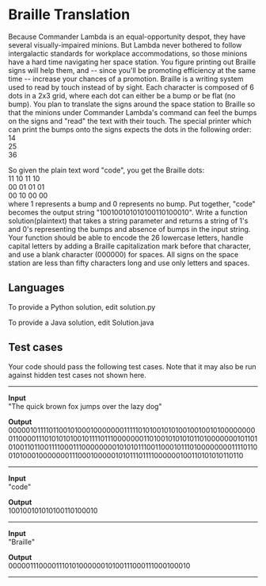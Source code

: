 # Braille Translation

Because Commander Lambda is an equal-opportunity despot, they have several visually-impaired minions. But Lambda never bothered to follow intergalactic standards for workplace accommodations, so those minions have a hard time navigating her space station. You figure printing out Braille signs will help them, and -- since you'll be promoting efficiency at the same time -- increase your chances of a promotion. Braille is a writing system used to read by touch instead of by sight. Each character is composed of 6 dots in a 2x3 grid, where each dot can either be a bump or be flat (no bump). You plan to translate the signs around the space station to Braille so that the minions under Commander Lambda's command can feel the bumps on the signs and "read" the text with their touch. The special printer which can print the bumps onto the signs expects the dots in the following order:  
14  
25  
36  

So given the plain text word "code", you get the Braille dots:  
11 10 11 10  
00 01 01 01  
00 10 00 00  
where 1 represents a bump and 0 represents no bump. Put together, "code" becomes the output string "100100101010100110100010". Write a function solution(plaintext) that takes a string parameter and returns a string of 1's and 0's representing the bumps and absence of bumps in the input string. Your function should be able to encode the 26 lowercase letters, handle capital letters by adding a Braille capitalization mark before that character, and use a blank character (000000) for spaces. All signs on the space station are less than fifty characters long and use only letters and spaces.

## Languages

To provide a Python solution, edit solution.py

To provide a Java solution, edit Solution.java

## Test cases

Your code should pass the following test cases. Note that it may also be run against hidden test cases not shown here.

***

**Input**  
"The quick brown fox jumps over the lazy dog"

**Output**  
000001011110110010100010000000111110101001010100100100101000000000110000111010101010010111101110000000110100101010101101000000010110101001101100111100011100000000101010111001100010111010000000011110110010100010000000111000100000101011101111000000100110101010110110

***

**Input**  
"code"

**Output**  
100100101010100110100010

***

**Input**  
"Braille"

**Output**  
000001110000111010100000010100111000111000100010

***
